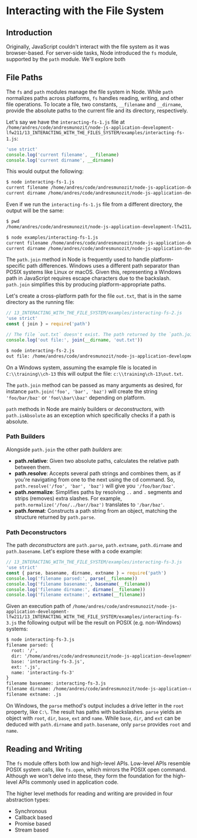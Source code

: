 # Interacting with the File System
## Introduction
Originally, JavaScript couldn't interact with the file system as it was browser-based. For
server-side tasks, Node introduced the `fs` module, supported by the `path` module. We'll explore
both

## File Paths
The `fs` and `path` modules manage the file system in Node. While `path` normalizes paths across
platforms, `fs` handles reading, writing, and other file operations. To locate a file, two
constants, `__filename` and `__dirname`, provide the absolute paths to the current file and its
directory, respectively.

Let's say we have the `interacting-fs-1.js` file at
`/home/andres/code/andresmunozit/node-js-application-development-lfw211/13_INTERACTING_WITH_THE_FILES_SYSTEM/examples/interacting-fs-1.js`:
```js
'use strict'
console.log('current filename', __filename)
console.log('current dirname', __dirname)

```

This would output the following:
```txt
$ node interacting-fs-1.js 
current filename /home/andres/code/andresmunozit/node-js-application-development-lfw211/13_INTERACTING_WITH_THE_FILE_SYSTEM/examples/interacting-fs-1.js
current dirname /home/andres/code/andresmunozit/node-js-application-development-lfw211/13_INTERACTING_WITH_THE_FILE_SYSTEM/examples

```

Even if we run the `interacting-fs-1.js` file from a different directory, the output will be the
same:
```txt
$ pwd
/home/andres/code/andresmunozit/node-js-application-development-lfw211/13_INTERACTING_WITH_THE_FILE_SYSTEM

$ node examples/interacting-fs-1.js 
current filename /home/andres/code/andresmunozit/node-js-application-development-lfw211/13_INTERACTING_WITH_THE_FILE_SYSTEM/examples/interacting-fs-1.js
current dirname /home/andres/code/andresmunozit/node-js-application-development-lfw211/13_INTERACTING_WITH_THE_FILE_SYSTEM/examples

```

The `path.join` method in Node is frequently used to handle platform-specific path differences.
Windows uses a different path separator than POSIX systems like Linux or macOS. Given this,
representing a Windows path in JavaScript requires escape characters due to the backslash.
`path.join` simplifies this by producing platform-appropriate paths.

Let's create a cross-platform path for the file `out.txt`, that is in the same directory as the
running file:
```js
// 13_INTERACTING_WITH_THE_FILE_SYSTEM/examples/interacting-fs-2.js
'use strict'
const { join } = require('path')

// The file `out.txt` doesn't exist. The path returned by the `path.join` method will be printed.
console.log('out file:', join(__dirname, 'out.txt'))

```
```txt
$ node interacting-fs-2.js 
out file: /home/andres/code/andresmunozit/node-js-application-development-lfw211/13_INTERACTING_WITH_THE_FILE_SYSTEM/examples/out.txt

```

On a Windows system, assuming the example file is located in `C:\\training\\ch-13` this will output
the file: `c:\\training\ch-13\out.txt`.

The `path.join` method can be passed as many arguments as desired, for instance
`path.join('foo', 'bar', 'baz')` will create the string `'foo/bar/baz'` or `'foo\\bar\\baz'`
depending on platform.

`path` methods in Node are mainly builders or *deconstructors*, with `path.isAbsolute` as an
exception which specifically checks if a path is absolute.

### Path Builders
Alongside `path.join` the other path *builders* are:
- **path.relative**: Given two absolute paths, calculates the relative path between them.
- **path.resolve**: Accepts several path strings and combines them, as if you're navigating from one
to the next using the cd command. So, `path.resolve('/foo', 'bar', 'baz')` will give you
`'/foo/bar/baz'`.
- **path.normalize**: Simplifies paths by resolving `..` and `.` segments and strips (removes) extra
slashes. For example, `path.normalize('/foo/../bar//baz')` translates to `'/bar/baz'`.
- **path.format**: Constructs a path string from an object, matching the structure returned by
`path.parse`.

### Path Deconstructors
The path *deconstructors* are `path.parse`, `path.extname`, `path.dirname` and `path.basename`.
Let's explore these with a code example:
```js
// 13_INTERACTING_WITH_THE_FILE_SYSTEM/examples/interacting-fs-3.js
'use strict'
const { parse, basename, dirname, extname } = require('path')
console.log('filename parsed:', parse(__filename))
console.log('filename basename:', basename(__filename))
console.log('filename dirname:', dirname(__filename))
console.log('filename extname:', extname(__filename))

```

Given an execution path of
`/home/andres/code/andresmunozit/node-js-application-development-lfw211/13_INTERACTING_WITH_THE_FILE_SYSTEM/examples/interacting-fs-3.js`
the following output will be the result on POSIX (e.g. non-Windows) systems:
```txt
$ node interacting-fs-3.js 
filename parsed: {
  root: '/',
  dir: '/home/andres/code/andresmunozit/node-js-application-development-lfw211/13_INTERACTING_WITH_THE_FILE_SYSTEM/examples',
  base: 'interacting-fs-3.js',
  ext: '.js',
  name: 'interacting-fs-3'
}
filename basename: interacting-fs-3.js
filename dirname: /home/andres/code/andresmunozit/node-js-application-development-lfw211/13_INTERACTING_WITH_THE_FILE_SYSTEM/examples
filename extname: .js

```

On Windows, the `parse` method's output includes a drive letter in the `root` property, like `C:\`.
The result has paths with backslashes. `parse` yields an object with `root`, `dir`, `base`, `ext`
and `name`. While `base`, `dir`, and `ext` can be deduced with `path.dirname` and `path.basename`,
only `parse` provides `root` and `name`.

## Reading and Writing
The `fs` module offers both low and high-level APIs. Low-level APIs resemble POSIX system calls,
like `fs.open`, which mirrors the POSIX open command. Although we won't delve into these, they form
the foundation for the high-level APIs commonly used in application code.

The higher level methods for reading and writing are provided in four abstraction types:
- Synchronous
- Callback based
- Promise based
- Stream based

